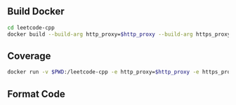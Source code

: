 ## Build Docker

```bash
cd leetcode-cpp
docker build --build-arg http_proxy=$http_proxy --build-arg https_proxy=$https_proxy -t ubuntu:18.04 tools/docker
```

## Coverage

```bash
docker run -v $PWD:/leetcode-cpp -e http_proxy=$http_proxy -e https_proxy=$https_proxy -t -i ubuntu:18.04 /leetcode-cpp/tools/coverage.sh
```

## Format Code

```bash


```
